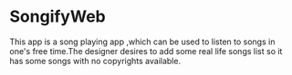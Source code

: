 # SongifyWeb
This app is a song playing app ,which can be used to listen to songs in one's free time.The designer desires to add some real life songs list so it has some songs with no copyrights available.  
